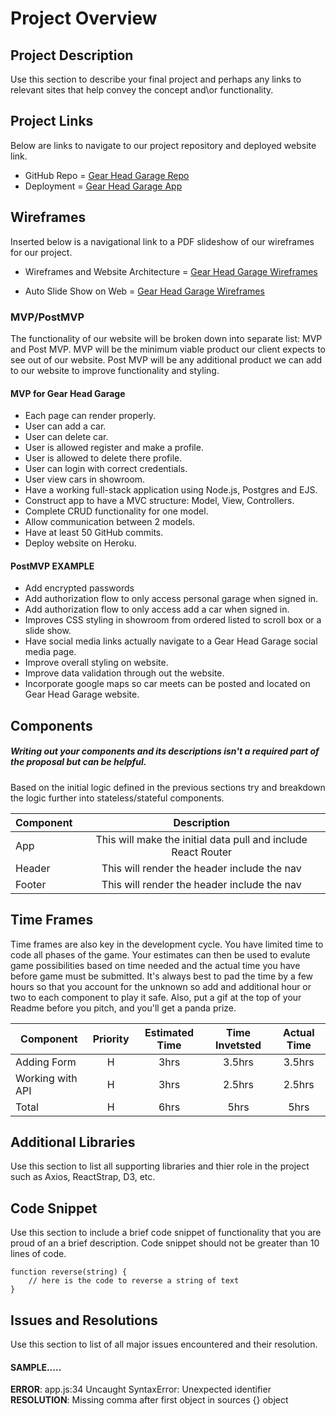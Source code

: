 # Project Overview


## Project Description

Use this section to describe your final project and perhaps any links to relevant sites that help convey the concept and\or functionality.

## Project Links

Below are links to navigate to our project repository and deployed website link. 

- GitHub Repo = [Gear Head Garage Repo](https://github.com/JGeorgos24/GearHeadGarage)
- Deployment = [Gear Head Garage App](https://gearheadgarage-app.herokuapp.com/cars) 

## Wireframes

Inserted below is a navigational link to a PDF slideshow of our wireframes for our project.

- Wireframes and Website Architecture = [Gear Head Garage Wireframes](https://docs.google.com/presentation/d/1_BFz0_28KXCFrs8RDh_PVk9y6f5yklLjPDWCd1eebL0/edit?usp=sharing)

- Auto Slide Show on Web = [Gear Head Garage Wireframes](https://docs.google.com/presentation/d/e/2PACX-1vRwzvQqAHfRAWssQN394EjXMelpak71GS_NRatu-TyPJBKctVNXzIgBPNqiKlUGprOtDlNFYDcYUC89/pub?start=true&loop=true&delayms=30000)


### MVP/PostMVP 

The functionality of our website will be broken down into separate list: MVP and Post MVP. MVP will be the minimum viable product our client expects to see out of our website. Post MVP will be any additional product we can add to our website to improve functionality and styling.


#### MVP for Gear Head Garage
- Each page can render properly.
- User can add a car. 
- User can delete car.
- User is allowed register and make a profile.
- User is allowed to delete there profile.
- User can login with correct credentials.
- User view cars in showroom.
- Have a working full-stack application using Node.js, Postgres and EJS.
- Construct app to have a MVC structure: Model, View, Controllers.
- Complete CRUD functionality for one model. 
- Allow communication between 2 models.
- Have at least 50 GitHub commits.
- Deploy website on Heroku.


#### PostMVP EXAMPLE
- Add encrypted passwords
- Add authorization flow to only access personal garage when signed in.
- Add authorization flow to only access add a car when signed in.
- Improves CSS styling in showroom from ordered listed to scroll box or a slide show. 
- Have social media links actually navigate to a Gear Head Garage social media page.
- Improve overall styling on website.
- Improve data validation through out the website. 
- Incorporate google maps so car meets can be posted and located on Gear Head Garage website.

## Components
##### Writing out your components and its descriptions isn't a required part of the proposal but can be helpful.

Based on the initial logic defined in the previous sections try and breakdown the logic further into stateless/stateful components. 

| Component | Description | 
| --- | :---: |  
| App | This will make the initial data pull and include React Router| 
| Header | This will render the header include the nav | 
| Footer | This will render the header include the nav | 

## Time Frames

Time frames are also key in the development cycle.  You have limited time to code all phases of the game.  Your estimates can then be used to evalute game possibilities based on time needed and the actual time you have before game must be submitted. It's always best to pad the time by a few hours so that you account for the unknown so add and additional hour or two to each component to play it safe. Also, put a gif at the top of your Readme before you pitch, and you'll get a panda prize.

| Component | Priority | Estimated Time | Time Invetsted | Actual Time |
| --- | :---: |  :---: | :---: | :---: |
| Adding Form | H | 3hrs| 3.5hrs | 3.5hrs |
| Working with API | H | 3hrs| 2.5hrs | 2.5hrs |
| Total | H | 6hrs| 5hrs | 5hrs |

## Additional Libraries
 Use this section to list all supporting libraries and thier role in the project such as Axios, ReactStrap, D3, etc. 

## Code Snippet

Use this section to include a brief code snippet of functionality that you are proud of an a brief description.  Code snippet should not be greater than 10 lines of code. 

```
function reverse(string) {
	// here is the code to reverse a string of text
}
```

## Issues and Resolutions
 Use this section to list of all major issues encountered and their resolution.

#### SAMPLE.....
**ERROR**: app.js:34 Uncaught SyntaxError: Unexpected identifier                                
**RESOLUTION**: Missing comma after first object in sources {} object